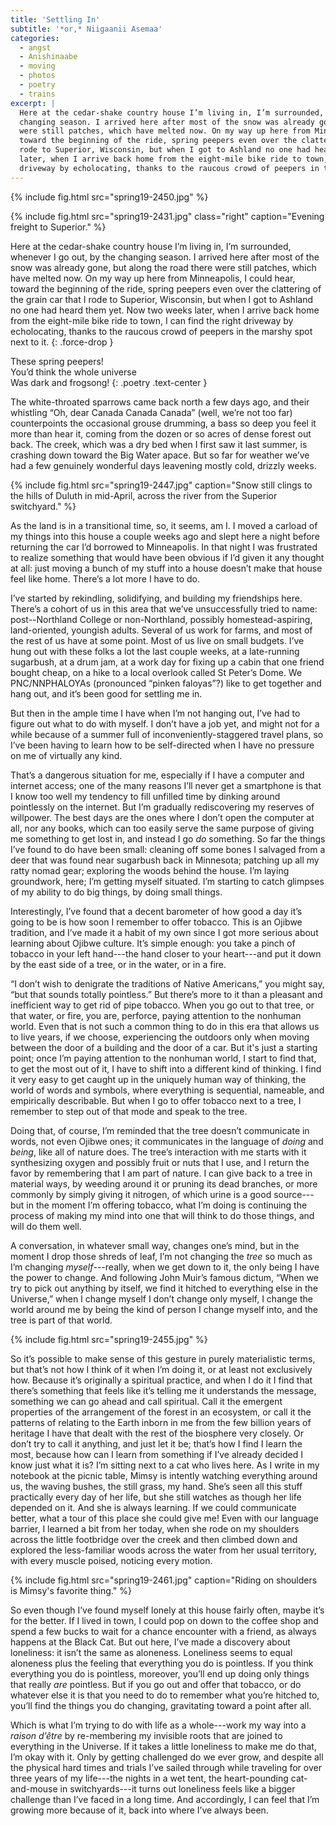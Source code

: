 ```yaml
---
title: 'Settling In'
subtitle: '*or,* Niigaanii Asemaa'
categories:
  - angst
  - Anishinaabe
  - moving
  - photos
  - poetry
  - trains
excerpt: |
  Here at the cedar-shake country house I’m living in, I’m surrounded, whenever I go out, by the
  changing season. I arrived here after most of the snow was already gone, but along the road there
  were still patches, which have melted now. On my way up here from Minneapolis, I could hear,
  toward the beginning of the ride, spring peepers even over the clattering of the grain car that I
  rode to Superior, Wisconsin, but when I got to Ashland no one had heard them yet. Now two weeks
  later, when I arrive back home from the eight-mile bike ride to town, I can find the right
  driveway by echolocating, thanks to the raucous crowd of peepers in the marshy spot next to it.
---
```


{% include fig.html src="spring19-2450.jpg" %}

{% include fig.html src="spring19-2431.jpg" class="right" caption="Evening freight to Superior." %}

Here at the cedar-shake country house I’m living in, I’m surrounded, whenever I go out, by the
changing season. I arrived here after most of the snow was already gone, but along the road there
were still patches, which have melted now. On my way up here from Minneapolis, I could hear, toward
the beginning of the ride, spring peepers even over the clattering of the grain
car that I rode to Superior, Wisconsin, but when I got to Ashland no one had
heard them yet. Now two weeks later,
when I arrive back home from the eight-mile bike ride to town, I can find the right driveway by
echolocating, thanks to the raucous crowd of peepers in the marshy spot next to it.
{: .force-drop }

These spring peepers!  
You’d think the whole universe  
Was dark and frogsong!
{: .poetry .text-center }

The white-throated sparrows came back north a few days ago, and their whistling “Oh, dear Canada
Canada Canada” (well, we’re not too far) counterpoints the occasional grouse drumming, a bass
so deep you feel it more than hear it, coming from the dozen or so acres of dense forest out back.
The creek, which was a dry bed when I first saw it last summer, is crashing down toward the Big
Water apace. But so far for weather we’ve had a few genuinely wonderful days leavening mostly cold,
drizzly weeks.

{% include fig.html src="spring19-2447.jpg" caption="Snow still clings to the hills
  of Duluth in mid-April, across the river from the Superior switchyard." %}

As the land is in a transitional time, so, it seems, am I. I moved a carload of my things into this
house a couple weeks ago and slept here a night before returning the car I’d borrowed to
Minneapolis. In that night I was frustrated to realize something that would have been obvious if I’d
given it any thought at all: just moving a bunch of my stuff into a house doesn’t make that house
feel like home. There’s a lot more I have to do.

I’ve started by rekindling, solidifying, and building my friendships here. There’s a cohort of us in
this area that we’ve unsuccessfully tried to name: post--Northland College or non-Northland,
possibly homestead-aspiring, land-oriented, youngish adults. Several of us work for farms, and most
of the rest of us have at some point. Most of us live on small budgets. I’ve hung out with these
folks a lot the last couple weeks, at a late-running sugarbush, at a drum jam, at a work day for
fixing up a cabin that one friend bought cheap, on a hike to a local overlook called St Peter’s
Dome. We PNC/NNPHALOYAs (pronounced “pinken faloyas”?) like to get together and hang out, and it’s
been good for settling me in.

But then in the ample time I have when I’m not hanging out, I’ve had to figure out what to do with
myself. I don’t have a job yet, and might not for a while because of a summer full of
inconveniently-staggered travel plans, so I’ve been having to learn how to be self-directed when
I have no pressure on me of virtually any kind.

That’s a dangerous situation for me, especially if I have a computer and internet access; one of the
many reasons I’ll never get a smartphone is that I know too well my tendency to fill unfilled time
by dinking around pointlessly on the internet. But I’m gradually rediscovering my reserves of
willpower. The best days are the ones where I don’t open the computer at all, nor any books, which
can too easily serve the same purpose of giving me something to get lost in, and instead I go *do*
something. So far the things I’ve found to do have been small: cleaning off some bones I salvaged
from a deer that was found near sugarbush back in Minnesota; patching up all my ratty nomad gear;
exploring the woods behind the house. I’m laying groundwork, here; I’m getting myself situated. I’m
starting to catch glimpses of my ability to do big things, by doing small things.

Interestingly, I’ve found that a decent barometer of how good a day it’s going to be is how soon
I remember to offer tobacco. This is an Ojibwe tradition, and I’ve made it a habit of my own since
I got more serious about learning about Ojibwe culture. It’s simple enough: you take a pinch of
tobacco in your left hand---the hand closer to your heart---and put it down by the east side of
a tree, or in the water, or in a fire.

“I don’t wish to denigrate the traditions of Native Americans,” you might say, “but that sounds
totally pointless.” But there’s more to it than a pleasant and inefficient way to get rid of pipe
tobacco. When you go out to that tree, or that water, or fire, you are, perforce, paying attention
to the nonhuman world. Even that is not such a common thing to do in this era that allows us to live
years, if we choose, experiencing the outdoors only when moving between the door of a building and
the door of a car. But it's just a starting point; once I’m paying attention to the nonhuman world,
I start to find that, to get the most out of it, I have to shift into a different kind of thinking.
I find it very easy to get caught up in the uniquely human way of thinking, the world of words and
symbols, where everything is sequential, nameable, and empirically describable. But when I go to
offer tobacco next to a tree, I remember to step out of that mode and speak to the tree.

Doing that, of course, I’m reminded that the tree doesn’t communicate in words, not even Ojibwe
ones; it communicates in the language of *doing* and *being*, like all of nature does. The tree’s
interaction with me starts with it synthesizing oxygen and possibly fruit or nuts that I use, and
I return the favor by remembering that I am part of nature. I can give back to a tree in material
ways, by weeding around it or pruning its dead branches, or more commonly by simply giving it
nitrogen, of which urine is a good source---but in the moment I’m offering tobacco, what I’m doing is
continuing the process of making my mind into one that will think to do those things, and will do
them well.

A conversation, in whatever small way, changes one’s mind, but in the moment I drop those shreds of
leaf, I’m not changing the *tree* so much as I’m changing *myself*---really, when we get down to it,
the only being I have the power to change. And following John Muir’s famous dictum, “When we try to
pick out anything by itself, we find it hitched to everything else in the Universe,” when I change
myself I don’t change only myself, I change the world around me by being the kind of person I change
myself into, and the tree is part of that world.

{% include fig.html src="spring19-2455.jpg" %}

So it’s possible to make sense of this gesture in purely materialistic terms, but that’s not how
I think of it when I’m doing it, or at least not exclusively how. Because it’s originally a
spiritual practice, and when I do it I find that there’s something that feels like it’s telling me
it understands the message, something we can go ahead and call spiritual. Call it the emergent
properties of the arrangement of the forest in an ecosystem, or call it the patterns of relating to
the Earth inborn in me from the few billion years of heritage I have that dealt with the rest of the
biosphere very closely. Or don’t try to call it anything, and just let it be; that’s how I find I
learn the most, because how can I learn from something if I’ve already decided I know just what it
is? I’m sitting next to a cat who lives here. As I write in my notebook at the picnic table, Mimsy
is intently watching everything around us, the waving bushes, the still grass, my hand. She’s seen
all this stuff practically every day of her life, but she still watches as though her life depended
on it. And she is always learning. If we could communicate better, what a tour of this place she
could give me! Even with our language barrier, I learned a bit from her today, when she rode on my
shoulders across the little footbridge over the creek and then climbed down and explored the
less-familiar woods across the water from her usual territory, with every muscle poised, noticing
every motion.

{% include fig.html src="spring19-2461.jpg" caption="Riding on shoulders is Mimsy's favorite thing." %}

So even though I’ve found myself lonely at this house fairly often, maybe it’s for the better. If
I lived in town, I could pop on down to the coffee shop and spend a few bucks to wait for a chance
encounter with a friend, as always happens at the Black Cat. But out here, I’ve made a discovery
about loneliness: it isn’t the same as aloneness. Loneliness seems to equal aloneness plus the
feeling that everything you do is pointless. If you think everything you do is pointless, moreover,
you’ll end up doing only things that really *are* pointless. But if you go out and offer that
tobacco, or do whatever else it is that you need to do to remember what you’re hitched to, you’ll
find the things you do changing, gravitating toward a point after all.

Which is what I’m trying to do with life as a whole---work my way into a *raison d’être* by
re-membering my invisible roots that are joined to everything in the Universe. If it takes a little
loneliness to make me do that, I’m okay with it. Only by getting challenged do we ever grow, and
despite all the physical hard times and trials I’ve sailed through while traveling for over three
years of my life---the nights in a wet tent, the heart-pounding cat-and-mouse in switchyards---it
turns out loneliness feels like a bigger challenge than I’ve faced in a long time. And accordingly,
I can feel that I’m growing more because of it, back into where I’ve always been.
